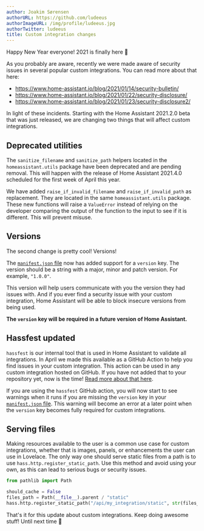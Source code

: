 ```yaml
---
author: Joakim Sørensen
authorURL: https://github.com/ludeeus
authorImageURL: /img/profile/ludeeus.jpg
authorTwitter: ludeeus
title: Custom integration changes
---
```


Happy New Year everyone! 2021 is finally here 🎉

As you probably are aware, recently we were made aware of security issues in several popular custom integrations. You can read more about that here:

- https://www.home-assistant.io/blog/2021/01/14/security-bulletin/
- https://www.home-assistant.io/blog/2021/01/22/security-disclosure/
- https://www.home-assistant.io/blog/2021/01/23/security-disclosure2/

In light of these incidents. Starting with the Home Assistant 2021.2.0 beta that was just released, we are changing two things that will affect custom integrations.

## Deprecated utilities

The `sanitize_filename` and `sanitize_path` helpers located in the `homeassistant.utils` package have been deprecated and are pending removal. This will happen with the release of Home Assistant 2021.4.0 scheduled for the first week of April this year.

We have added `raise_if_invalid_filename` and `raise_if_invalid_path` as replacement. They are located in the same `homeassistant.utils` package. These new functions will raise a `ValueError` instead of relying on the developer comparing the output of the function to the input to see if it is different. This will prevent misuse.

## Versions

The second change is pretty cool! Versions!

The [`manifest.json` file][manifest] now has added support for a `version` key. The version should be a string with a major, minor and patch version. For example, `"1.0.0"`.

This version will help users communicate with you the version they had issues with. And if you ever find a security issue with your custom integration, Home Assistant will be able to block insecure versions from being used.

**The `version` key will be required in a future version of Home Assistant.**

## Hassfest updated

`hassfest` is our internal tool that is used in Home Assistant to validate all integrations. In April we made this available as a GitHub Action to help you find issues in your custom integration. This action can be used in any custom integration hosted on GitHub. If you have not added that to your repository yet, now is the time! [Read more about that here][hassfest].

If you are using the `hassfest` GitHub action, you will now start to see warnings when it runs if you are missing the `version` key in your [`manifest.json` file][manifest]. This warning will become an error at a later point when the `version` key becomes fully required for custom integrations.

## Serving files

Making resources available to the user is a common use case for custom integrations, whether that is images, panels, or enhancements the user can use in Lovelace. The only way one should serve static files from a path is to use `hass.http.register_static_path`. Use this method and avoid using your own, as this can lead to serious bugs or security issues.

```python
from pathlib import Path

should_cache = False
files_path = Path(__file__).parent / "static"
hass.http.register_static_path("/api/my_integration/static", str(files_path), should_cache)
```

That's it for this update about custom integrations. Keep doing awesome stuff! Until next time 👋

[AwesomeVersion]: https://github.com/ludeeus/awesomeversion
[CalVer]: https://calver.org/
[SemVer]: https://semver.org/
[hassfest]: /blog/2020/04/16/hassfest
[manifest]: /docs/creating_integration_manifest
